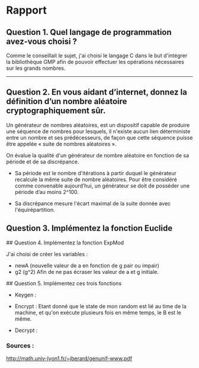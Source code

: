 # Rapport 

## Question 1. Quel langage de programmation avez-vous choisi ?

Comme le conseillait le sujet, j'ai choisi le langage C dans le but d'intégrer la bibliothèque GMP afin de pouvoir effectuer les opérations nécessaires sur les grands nombres.

___

## Question 2. En vous aidant d’internet, donnez la définition d’un nombre aléatoire cryptographiquement sûr.

Un générateur de nombres aléatoires, est un dispositif capable de produire une séquence de nombres pour lesquels, il n'existe aucun lien déterministe entre un nombre et ses prédécesseurs, de façon que cette séquence puisse être appelée « suite de nombres aléatoires ».

On évalue la qualité d'un générateur de nombre aléatoire en fonction de sa période et de sa discrépance.

- Sa période est le nombre d'itérations à partir duquel le générateur recalcule la même suite de nombre aléatoires. Pour être considéré comme convenable aujourd’hui, un générateur se doit de posséder une période d’au moins 2^100.

- Sa discrépance mesure l'écart maximal de la suite donnée avec l'équirépartition.


## Question 3. Implémentez la fonction Euclide

## Question 4. Implémentez la fonction ExpMod

J'ai choisi de créer les variables :
- newA (nouvelle valeur de a en fonction de g pair ou impair)
- g2 (g^2) 
Afin de ne pas écraser les valeur de a et g initiale.


## Question 5. Implémentez ces trois fonctions

- Keygen :

- Encrypt :
	Etant donné que le state de mon random est lié au time de la machine, et qu'on exécute plusieurs fois en même temps, le B est le même.

- Decrypt :





### Sources :

http://math.univ-lyon1.fr/~jberard/genunif-www.pdf